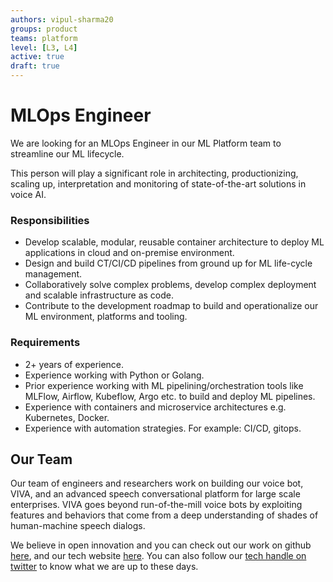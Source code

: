 ```yaml
---
authors: vipul-sharma20
groups: product
teams: platform
level: [L3, L4]
active: true
draft: true
---
```


# MLOps Engineer

We are looking for an MLOps Engineer in our ML Platform team to streamline our
ML lifecycle.

This person will play a significant role in architecting, productionizing,
scaling up, interpretation and monitoring of state-of-the-art solutions in
voice AI.

### Responsibilities

- Develop scalable, modular, reusable container architecture to deploy ML
  applications in cloud and on-premise environment.
- Design and build CT/CI/CD pipelines from ground up for ML
  life-cycle management.
- Collaboratively solve complex problems, develop complex deployment and
  scalable infrastructure as code.
- Contribute to the development roadmap to build and operationalize our ML
  environment, platforms and tooling.

### Requirements

- 2+ years of experience.
- Experience working with Python or Golang.
- Prior experience working with ML pipelining/orchestration tools like MLFlow,
  Airflow, Kubeflow, Argo etc. to build and deploy ML pipelines.
- Experience with containers and microservice architectures e.g. Kubernetes,
  Docker.
- Experience with automation strategies. For example: CI/CD, gitops.

## Our Team

Our team of engineers and researchers work on building our voice bot, VIVA, and
an advanced speech conversational platform for large scale enterprises. VIVA
goes beyond run-of-the-mill voice bots by exploiting features and behaviors that
come from a deep understanding of shades of human-machine speech dialogs.

We believe in open innovation and you can check out our work on github [here](https://github.com/skit-ai), and
our tech website [here](https://tech.skit.ai/). You can also follow our [tech handle on twitter](https://twitter.com/SkitTech/) to know
what we are up to these days.
